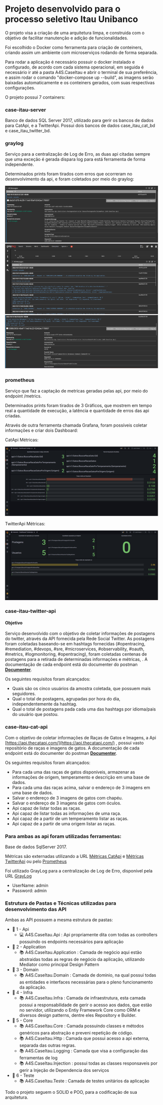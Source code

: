 # Projeto desenvolvido para o processo seletivo Itau Unibanco

O projeto visa a criação de uma arquitetura limpa, e construida com o objetivo de facilitar manutenção e adição de funcionalidades.

Foi escolhido o Docker como ferramenta para criação de conteiners, criando assim um ambiente com microserviços rodando de forma separada.

Para rodar a aplicação é necessário possuir o docker instalado e configurado, de acordo com cada sistema operacional, em seguida é necessário ir até a pasta A4S.CaseItau e abrir o terminal de sua preferência, e assim rodar o comando "docker-compose up --build", as imagens serão baixadas automaticamente e os conteiners gerados, com suas respectivas configurações.

O projeto possui 7 containers:

### case-itau-server 

Banco de dados SQL Server 2017, utilizado para gerir os bancos de dados para CatApi, e a TwitterApi. Possui dois bancos de dados case_itau_cat_bd e case_itau_twitter_bd.

### graylog

Serviço para a centralização de Log de Erro, as duas api citadas sempre que uma exceção é gerada dispara log para está ferramenta de forma independente.

Determinados prints foram tirados com erros que ocorreram no desenvolvimento da api, e foram coletados por meio do graylog:

![Handler Erro](https://github.com/PFLOA/CaseItau/blob/main/img/HandlerError.png)
![Context Erro](https://github.com/PFLOA/CaseItau/blob/main/img/LogErrorGeral.png)
![Command Erro](https://github.com/PFLOA/CaseItau/blob/main/img/LogPrint.png)

### prometheus

Serviço que faz a captação de metricas geradas pelas api, por meio do endpoint /metrics.

Determinados prints foram tirados de 3 Gráficos, que mostrem em tempo real a quantidade de execução, a latência e quantidade de erros das api criadas.

Através de outra ferramenta chamada Grafana, foram possíveis coletar informações e criar dois Dashboard:

CatApi Métricas:

![Print](https://github.com/PFLOA/CaseItau/blob/main/img/CatApiMetrics.png)

TwitterApi Métricas:

![Print](https://github.com/PFLOA/CaseItau/blob/main/img/TwitterApiMetrics.png)

### case-itau-twitter-api

#### Objetivo

Serviço desenvolvido com o objetivo de coletar informações de postagens do twitter, através da API fornecida pela Rede Social Twitter. As postagens foram coletadas baseando-se em hashtags fornecidas (#opentracing, #remediation, #devops, #sre, #microservices, #observability, #oauth, #metrics, #logmonitoring, #opentracing), foram coletadas centenas de postagens para a retirada de determinadas informações e métricas, . A documentação de cada endpoint está do documenter do postman [**Documenter**](https://documenter.getpostman.com/view/11862082/2s847BUbVz).

Os seguintes requisitos foram alcançados:

- Quais são os cinco usuários da amostra coletada, que possuem mais seguidores.
- Qual o total de postagens, agrupadas por hora do dia, independentemente da hashtag.
- Qual o total de postagens pada cada uma das hashtags por idioma/pais do usuário que postou.  

### case-itau-cat-api

Com o objetivo de coletar informações de Raças de Gatos e Imagens, a Api [https://api.thecatapi.com/](https://api.thecatapi.com/) , possui vasto repositório de raças e imagens de gatos. A documentação de cada endpoint está do documenter do postman **[Documenter](https://documenter.getpostman.com/view/11862082/2s847BVGTs)**.

Os seguintes requisitos foram alcançados:

- Para cada uma das raças de gatos disponíveis, armazenar as informações de origem, temperamento e descrição em uma base de dados.
- Para cada uma das raças acima, salvar o endereço de 3 imagens em uma base de dados.
- Salvar o endereço de 3 imagens de gatos com chapéu.
- Salvar o endereço de 3 imagens de gatos com óculos.
- Api capaz de listar todas as raças.
- Api capaz de listar todas as informações de uma raça.
- Api capaz de a partir de um temperamento listar as raças.
- Api capaz de a partir de uma origem listar as raças.

### Para ambas as api foram utilizadas ferramentas:

Base de dados SqlServer 2017.

Métricas são externadas utilizando a URL [Métricas CatApi](http://localhost:8080/metrics) e [Métricas TwitterApi](http://localhost:8080/metrics) ou pelo [Prometheus](http://localhost:9090/graph)

Foi utilizado GrayLog para a centralização de Log de Erro, disponível pela URL [GrayLog](http://localhost:9000/)

- UserName: admin
- Password: admin

### Estrutura de Pastas e Técnicas utilizadas para desenvolvimento das API

Ambas as API possuem a mesma estrutura de pastas:

- :file_folder: 1 - Api
    - :computer: A4S.CaseItau.Api : Api propriamente dita com todas as controllers possuindo os endpoints necessários para aplicação
- :file_folder: 2 - Application 
    - :books: A4S.CaseItau.Application : Camada de negócio aqui estão abstraidas todas as regras de negócio da aplicação, utilizando Mediator como principal Design Pattern
- :file_folder: 3 - Domain 
    - :books: A4S.CaseItau.Domain : Camada de dominio, na qual possui todas as entidades e interfaces necessárias para o pleno funcionamento da aplicação.
- :file_folder: 4 - Infra 
    - :books: A4S.CaseItau.Infra : Camada de infraestrutura, esta camada possui a responsabilidade de gerir o acesso aos dados, que estão no servidor, utilizando o Entiy Framework Core como ORM e diversos design patterns, dentre eles Repository e Builder.
- :file_folder: 5 - Core 
    - :books: A4S.CaseItau.Core : Camada possuindo classes e métodos genéricos para abstração e preveni repetição de código.
    - :books: A4S.CaseItau.Http : Camada que possui acesso a api externa, separada das outras regras.
    - :books: A4S.CaseItau.Logging : Camada que visa a configuração das ferramentas de log
    - :books: A4S.CaseItau.Injection : possui todas as classes responsaveis por gerir a Injeção de Dependencia dos serviços
- :file_folder: 6 - Teste
    - :books: A4S.CaseItau.Teste : Camada de testes unitários da aplicação
    
Todo o projeto seguem o SOLID e POO, para a codificação de sua arquitetura.

